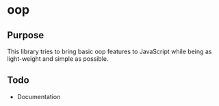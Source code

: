 # oop

## Purpose

This library tries to bring basic oop features to JavaScript while being as
light-weight and simple as possible.


## Todo

* Documentation
